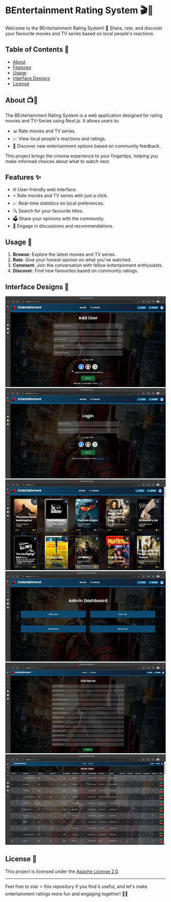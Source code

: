 # BEntertainment Rating System 🎬🍿

Welcome to the BEntertainment Rating System! 🌟 Share, rate, and discover your favourite movies and TV series based on local people's reactions.

## Table of Contents 📜

- [About](#about)
- [Features](#features)
- [Usage](#usage)
- [Interface Designs](#interface-designs)
- [License](#license)

## About 📺🌟

The BEntertainment Rating System is a web application designed for rating movies and TV-Series using Next.js. It allows users to:

- 📊 Rate movies and TV series.
- 📈 View local people's reactions and ratings.
- 🎉 Discover new entertainment options based on community feedback.

This project brings the cinema experience to your fingertips, helping you make informed choices about what to watch next.

## Features ✨

- 🌐 User-friendly web interface.
- ⭐ Rate movies and TV series with just a click.
- 📈 Real-time statistics on local preferences.
- 🔍 Search for your favourite titles.
- 🗳️ Share your opinions with the community.
- 💬 Engage in discussions and recommendations.

## Usage 🚀

1. **Browse**: Explore the latest movies and TV series.
2. **Rate**: Give your honest opinion on what you've watched.
3. **Comment**: Join the conversation with fellow entertainment enthusiasts.
4. **Discover**: Find new favourites based on community ratings.

## Interface Designs 🎨

![Screenshot 1](includes/screenshots/ss_1.png)
![Screenshot 2](includes/screenshots/ss_2.png)
![Screenshot 3](includes/screenshots/ss_3.png)
![Screenshot 4](includes/screenshots/ss_4.png)
![Screenshot 5](includes/screenshots/ss_5.png)
![Screenshot 6](includes/screenshots/ss_6.png)

## License 📜

This project is licensed under the [Apache License 2.0](LICENSE).

---

Feel free to star ⭐ this repository if you find it useful, and let's make entertainment ratings more fun and engaging together! 🍿🎉
